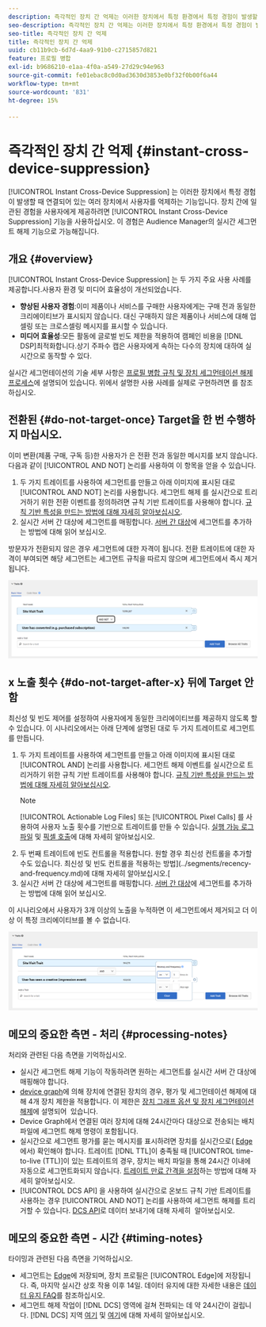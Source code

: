 ```yaml
---
description: 즉각적인 장치 간 억제는 이러한 장치에서 특정 환경에서 특정 경험이 발생할 때 연결되어 있는 여러 장치에 있는 사용자를 억제하는 기능입니다. 여러 장치 간에 일관된 경험을 사용자에게 제공하려면 즉각적인 장치 간 억제 기능을 사용하십시오. 이 경험은 Audience Manager의 실시간 세그먼트 해제 기능으로 가능해집니다.
seo-description: 즉각적인 장치 간 억제는 이러한 장치에서 특정 환경에서 특정 경험이 발생할 때 연결되어 있는 여러 장치에 있는 사용자를 억제하는 기능입니다. 여러 장치 간에 일관된 경험을 사용자에게 제공하려면 즉각적인 장치 간 억제 기능을 사용하십시오. 이 경험은 Audience Manager의 실시간 세그먼트 해제 기능으로 가능해집니다.
seo-title: 즉각적인 장치 간 억제
title: 즉각적인 장치 간 억제
uuid: cb11b9cb-6d7d-4aa9-91b0-c2715857d821
feature: 프로필 병합
exl-id: b9686210-e1aa-4f0a-a549-27d29c94e963
source-git-commit: fe01ebac8c0d0ad3630d3853e0bf32f0b00f6a44
workflow-type: tm+mt
source-wordcount: '831'
ht-degree: 15%

---
```


# 즉각적인 장치 간 억제 {#instant-cross-device-suppression}

[!UICONTROL Instant Cross-Device Suppression] 는 이러한 장치에서 특정 경험이 발생할 때 연결되어 있는 여러 장치에서 사용자를 억제하는 기능입니다. 장치 간에 일관된 경험을 사용자에게 제공하려면 [!UICONTROL Instant Cross-Device Suppression] 기능을 사용하십시오. 이 경험은 Audience Manager의 실시간 세그먼트 해제 기능으로 가능해집니다.

## 개요 {#overview}

[!UICONTROL Instant Cross-Device Suppression] 는 두 가지 주요 사용 사례를 제공합니다.사용자 환경 및 미디어 효율성이 개선되었습니다.

* **향상된 사용자 경험**:이미 제품이나 서비스를 구매한 사용자에게는 구매 전과 동일한 크리에이티브가 표시되지 않습니다. 대신 구매하지 않은 제품이나 서비스에 대해 업셀링 또는 크로스셀링 메시지를 표시할 수 있습니다.
* **미디어 효율성**:모든 활동에 글로벌 빈도 제한을 적용하여 캠페인 비용을  [!DNL DSP]최적화합니다.상기 주파수 캡은 사용자에게 속하는 다수의 장치에 대하여 실시간으로 동작할 수 있다.

실시간 세그먼테이션의 기술 세부 사항은 [프로필 병합 규칙 및 장치 세그먼테이션 해제 프로세스](merge-rule-unsegment.md)에 설명되어 있습니다. 위에서 설명한 사용 사례를 실제로 구현하려면 를 참조하십시오.

## 전환된 {#do-not-target-once} Target을 한 번 수행하지 마십시오.

이미 변환(제품 구매, 구독 등)한 사용자가 은 전환 전과 동일한 메시지를 보지 않습니다. 다음과 같이 [!UICONTROL AND NOT] 논리를 사용하여 이 항목을 얻을 수 있습니다.

1. 두 가지 트레이트를 사용하여 세그먼트를 만들고 아래 이미지에 표시된 대로 [!UICONTROL AND NOT] 논리를 사용합니다. 세그먼트 해제 를 실시간으로 트리거하기 위한 전환 이벤트를 정의하려면 규칙 기반 트레이트를 사용해야 합니다. [규칙 기반 특성을 만드는 방법에 대해 자세히 알아보십시오](../traits/create-onboarded-rule-based-traits.md).
2. 실시간 서버 간 대상에 세그먼트를 매핑합니다. [서버 간 대상](../destinations/add-edit-segments.md)에 세그먼트를 추가하는 방법에 대해 읽어 보십시오.

방문자가 전환되지 않은 경우 세그먼트에 대한 자격이 됩니다. 전환 트레이트에 대한 자격이 부여되면 해당 세그먼트는 세그먼트 규칙을 따르지 않으며 세그먼트에서 즉시 제거됩니다.

![](assets/and_not_use_case.png)

## x 노출 횟수 {#do-not-target-after-x} 뒤에 Target 안 함

최신성 및 빈도 제어를 설정하여 사용자에게 동일한 크리에이티브를 제공하지 않도록 할 수 있습니다. 이 시나리오에서는 아래 단계에 설명된 대로 두 가지 트레이트로 세그먼트를 만듭니다.

1. 두 가지 트레이트를 사용하여 세그먼트를 만들고 아래 이미지에 표시된 대로 [!UICONTROL AND] 논리를 사용합니다. 세그먼트 해제 이벤트를 실시간으로 트리거하기 위한 규칙 기반 트레이트를 사용해야 합니다. [규칙 기반 특성을 만드는 방법에 대해 자세히 알아보십시오](../traits/create-onboarded-rule-based-traits.md).
   >[!NOTE]
   >
   >[!UICONTROL Actionable Log Files] 또는 [!UICONTROL Pixel Calls] 를 사용하여 사용자 노출 횟수를 기반으로 트레이트를 만들 수 있습니다. [실행 가능 로그 파일](../../integration/media-data-integration/actionable-log-files.md) 및 [픽셀 호출](../../integration/media-data-integration/impression-data-pixels.md)에 대해 자세히 알아보십시오.
2. 두 번째 트레이트에 빈도 컨트롤을 적용합니다. 원할 경우 최신성 컨트롤을 추가할 수도 있습니다. 최신성 및 빈도 컨트롤을 적용하는 방법](../segments/recency-and-frequency.md)에 대해 자세히 알아보십시오.[
3. 실시간 서버 간 대상에 세그먼트를 매핑합니다. [서버 간 대상](../destinations/add-edit-segments.md)에 세그먼트를 추가하는 방법에 대해 읽어 보십시오.

이 시나리오에서 사용자가 3개 이상의 노출을 누적하면 이 세그먼트에서 제거되고 더 이상 이 특정 크리에이티브를 볼 수 없습니다.

![](assets/impressions_use_case.png)

## 메모의 중요한 측면 - 처리 {#processing-notes}

처리와 관련된 다음 측면을 기억하십시오.

* 실시간 세그먼트 해제 기능이 작동하려면 원하는 세그먼트를 실시간 서버 간 대상에 매핑해야 합니다.
* [device graph](profile-link-use-case.md#recommendations)에 의해 장치에 연결된 장치의 경우, 평가 및 세그먼테이션 해제에 대해 4개 장치 제한을 적용합니다. 이 제한은 [장치 그래프 옵션 및 장치 세그먼테이션 해제](merge-rule-unsegment.md#device-graph-options-unsegmentation)에 설명되어 &#x200B; 있습니다.
* Device Graph에서 연결된 여러 장치에 대해 24시간마다 대상으로 전송되는 배치 파일에 세그먼트 해제 명령이 포함됩니다.
* 실시간으로 세그먼트 평가를 묻는 메시지를 표시하려면 장치를 실시간으로( [Edge](../../reference/system-components/components-edge.md)에서) 확인해야 합니다. 트레이트 [!DNL TTL]이 충족될 때 [!UICONTROL time-to-live (TTL)]이 있는 트레이트의 경우, 장치는 배치 파일을 통해 24시간 이내에 자동으로 세그먼트화되지 않습니다&#x200B;. [트레이트 만료 간격을 설정](../traits/create-onboarded-rule-based-traits.md#set-expiration-interval)하는 방법에 대해 자세히 알아보십시오.
* [!UICONTROL DCS API] 을 사용하여 실시간으로 온보드 규칙 기반 트레이트를 사용하는 경우 [!UICONTROL AND NOT] 논리를 사용하여 세그먼트 해제를 트리거할 수 있습니다. [DCS API](../../api/dcs-intro/dcs-event-calls/dcs-url-send.md)로 데이터 보내기에 대해 자세히 &#x200B; 알아보십시오.

## 메모의 중요한 측면 - 시간 {#timing-notes}

타이밍과 관련된 다음 측면을 기억하십시오.

* 세그먼트는 [Edge](../../reference/system-components/components-edge.md)에 저장되며, 장치 프로필은 [!UICONTROL Edge]에 저장됩니다. 즉, 마지막 실시간 상호 작용 이후 14일. 데이터 유지에 대한 자세한 내용은 [데이터 유지 FAQ](../../faq/faq-privacy.md#data-retention-faq)를 참조하십시오.
* 세그먼트 해제 작업이 [!DNL DCS] 영역에 걸쳐 전파되는 데 약 24시간이 걸립니다. [!DNL DCS] 지역 [여기](../..//reference/system-components/components-data-collection.md) 및 [여기](../../api/dcs-intro/dcs-api-reference/dcs-regions.md)에 대해 자세히 알아보십시오.
